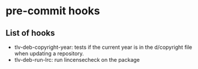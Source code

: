 # pre-commit hooks

## List of hooks
  * tlv-deb-copyright-year: tests if the current year is in the
    d/copyright file when updating a repository.
  * tlv-deb-run-lrc: run lincensecheck on the package
